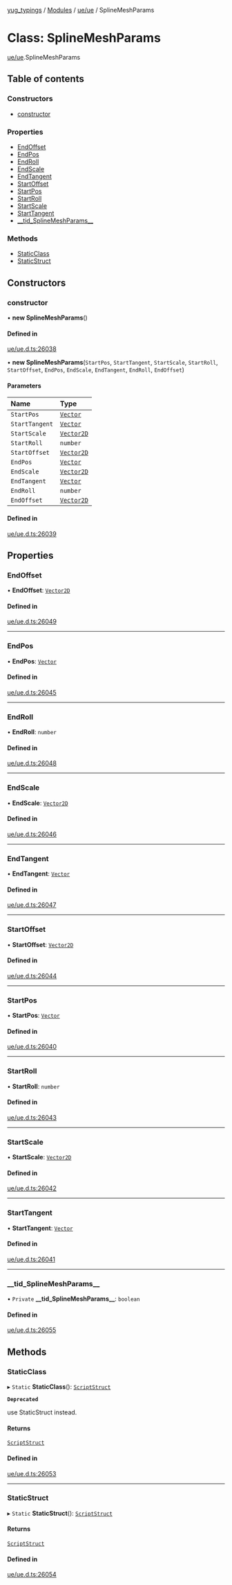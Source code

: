 [yug_typings](../README.md) / [Modules](../modules.md) / [ue/ue](../modules/ue_ue.md) / SplineMeshParams

# Class: SplineMeshParams

[ue/ue](../modules/ue_ue.md).SplineMeshParams

## Table of contents

### Constructors

- [constructor](ue_ue.SplineMeshParams.md#constructor)

### Properties

- [EndOffset](ue_ue.SplineMeshParams.md#endoffset)
- [EndPos](ue_ue.SplineMeshParams.md#endpos)
- [EndRoll](ue_ue.SplineMeshParams.md#endroll)
- [EndScale](ue_ue.SplineMeshParams.md#endscale)
- [EndTangent](ue_ue.SplineMeshParams.md#endtangent)
- [StartOffset](ue_ue.SplineMeshParams.md#startoffset)
- [StartPos](ue_ue.SplineMeshParams.md#startpos)
- [StartRoll](ue_ue.SplineMeshParams.md#startroll)
- [StartScale](ue_ue.SplineMeshParams.md#startscale)
- [StartTangent](ue_ue.SplineMeshParams.md#starttangent)
- [\_\_tid\_SplineMeshParams\_\_](ue_ue.SplineMeshParams.md#__tid_splinemeshparams__)

### Methods

- [StaticClass](ue_ue.SplineMeshParams.md#staticclass)
- [StaticStruct](ue_ue.SplineMeshParams.md#staticstruct)

## Constructors

### constructor

• **new SplineMeshParams**()

#### Defined in

[ue/ue.d.ts:26038](https://github.com/YugMetaverse/yug_typings/blob/b7d9b19/ue/ue.d.ts#L26038)

• **new SplineMeshParams**(`StartPos`, `StartTangent`, `StartScale`, `StartRoll`, `StartOffset`, `EndPos`, `EndScale`, `EndTangent`, `EndRoll`, `EndOffset`)

#### Parameters

| Name | Type |
| :------ | :------ |
| `StartPos` | [`Vector`](ue_ue_s.Vector.md) |
| `StartTangent` | [`Vector`](ue_ue_s.Vector.md) |
| `StartScale` | [`Vector2D`](ue_ue_s.Vector2D.md) |
| `StartRoll` | `number` |
| `StartOffset` | [`Vector2D`](ue_ue_s.Vector2D.md) |
| `EndPos` | [`Vector`](ue_ue_s.Vector.md) |
| `EndScale` | [`Vector2D`](ue_ue_s.Vector2D.md) |
| `EndTangent` | [`Vector`](ue_ue_s.Vector.md) |
| `EndRoll` | `number` |
| `EndOffset` | [`Vector2D`](ue_ue_s.Vector2D.md) |

#### Defined in

[ue/ue.d.ts:26039](https://github.com/YugMetaverse/yug_typings/blob/b7d9b19/ue/ue.d.ts#L26039)

## Properties

### EndOffset

• **EndOffset**: [`Vector2D`](ue_ue_s.Vector2D.md)

#### Defined in

[ue/ue.d.ts:26049](https://github.com/YugMetaverse/yug_typings/blob/b7d9b19/ue/ue.d.ts#L26049)

___

### EndPos

• **EndPos**: [`Vector`](ue_ue_s.Vector.md)

#### Defined in

[ue/ue.d.ts:26045](https://github.com/YugMetaverse/yug_typings/blob/b7d9b19/ue/ue.d.ts#L26045)

___

### EndRoll

• **EndRoll**: `number`

#### Defined in

[ue/ue.d.ts:26048](https://github.com/YugMetaverse/yug_typings/blob/b7d9b19/ue/ue.d.ts#L26048)

___

### EndScale

• **EndScale**: [`Vector2D`](ue_ue_s.Vector2D.md)

#### Defined in

[ue/ue.d.ts:26046](https://github.com/YugMetaverse/yug_typings/blob/b7d9b19/ue/ue.d.ts#L26046)

___

### EndTangent

• **EndTangent**: [`Vector`](ue_ue_s.Vector.md)

#### Defined in

[ue/ue.d.ts:26047](https://github.com/YugMetaverse/yug_typings/blob/b7d9b19/ue/ue.d.ts#L26047)

___

### StartOffset

• **StartOffset**: [`Vector2D`](ue_ue_s.Vector2D.md)

#### Defined in

[ue/ue.d.ts:26044](https://github.com/YugMetaverse/yug_typings/blob/b7d9b19/ue/ue.d.ts#L26044)

___

### StartPos

• **StartPos**: [`Vector`](ue_ue_s.Vector.md)

#### Defined in

[ue/ue.d.ts:26040](https://github.com/YugMetaverse/yug_typings/blob/b7d9b19/ue/ue.d.ts#L26040)

___

### StartRoll

• **StartRoll**: `number`

#### Defined in

[ue/ue.d.ts:26043](https://github.com/YugMetaverse/yug_typings/blob/b7d9b19/ue/ue.d.ts#L26043)

___

### StartScale

• **StartScale**: [`Vector2D`](ue_ue_s.Vector2D.md)

#### Defined in

[ue/ue.d.ts:26042](https://github.com/YugMetaverse/yug_typings/blob/b7d9b19/ue/ue.d.ts#L26042)

___

### StartTangent

• **StartTangent**: [`Vector`](ue_ue_s.Vector.md)

#### Defined in

[ue/ue.d.ts:26041](https://github.com/YugMetaverse/yug_typings/blob/b7d9b19/ue/ue.d.ts#L26041)

___

### \_\_tid\_SplineMeshParams\_\_

• `Private` **\_\_tid\_SplineMeshParams\_\_**: `boolean`

#### Defined in

[ue/ue.d.ts:26055](https://github.com/YugMetaverse/yug_typings/blob/b7d9b19/ue/ue.d.ts#L26055)

## Methods

### StaticClass

▸ `Static` **StaticClass**(): [`ScriptStruct`](ue_ue.ScriptStruct.md)

**`Deprecated`**

use StaticStruct instead.

#### Returns

[`ScriptStruct`](ue_ue.ScriptStruct.md)

#### Defined in

[ue/ue.d.ts:26053](https://github.com/YugMetaverse/yug_typings/blob/b7d9b19/ue/ue.d.ts#L26053)

___

### StaticStruct

▸ `Static` **StaticStruct**(): [`ScriptStruct`](ue_ue.ScriptStruct.md)

#### Returns

[`ScriptStruct`](ue_ue.ScriptStruct.md)

#### Defined in

[ue/ue.d.ts:26054](https://github.com/YugMetaverse/yug_typings/blob/b7d9b19/ue/ue.d.ts#L26054)
